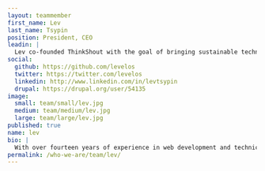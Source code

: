 ```yaml
---
layout: teammember
first_name: Lev
last_name: Tsypin
position: President, CEO
leadin: |
  Lev co-founded ThinkShout with the goal of bringing sustainable technology to organizations working for change. Lev leads a diverse team of forward-thinking engineers, helping our clients achieve their goals through innovation and technical excellence.
social:
  github: https://github.com/levelos
  twitter: https://twitter.com/levelos
  linkedin: http://www.linkedin.com/in/levtsypin
  drupal: https://drupal.org/user/54135
image:
  small: team/small/lev.jpg
  medium: team/medium/lev.jpg
  large: team/large/lev.jpg
published: true
name: lev
bio: |
  With over fourteen years of experience in web development and technical architecture, it is Lev's job to constantly improve upon our engineering best practices and ensure that we remain on the cutting-edge of open source. Lev began his career in software development as a consultant with Computer Sciences Corporation (CSC) and Inforte Corporation in Chicago and also spent two years as the Director of Programming at Pop Art, Inc. Lev holds a bachelors degree in business administration (BBA) and political science from the University of Wisconsin-Madison. Before ThinkShout, Lev ran a highly-respected consultancy, Level Online Strategy, here in Portland, OR. He spends his off hours chasing after his two boys.
permalink: /who-we-are/team/lev/
---
```

